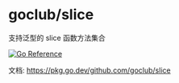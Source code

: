 # goclub/slice

支持泛型的 slice 函数方法集合


[![Go Reference](https://pkg.go.dev/badge/github.com/goclub/slice.svg)](https://pkg.go.dev/github.com/goclub/slice)


文档: https://pkg.go.dev/github.com/goclub/slice